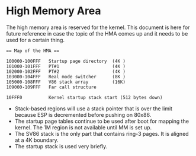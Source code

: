 # High Memory Area

The high memory area is reserved for the kernel. This document is here for future reference in case the topic of the HMA comes up and it needs to be used for a certain thing.

```
== Map of the HMA ==

100000-100FFF   Startup page directory  (4K )
101000-101FFF   PT#1                    (4K )
102000-102FFF   PT#2                    (4K )
103000-104FFF   Real mode switcher      (8K )
105000-108FFF   V86 stack array         (16K)
109000-109FFF   Far call structure

10FFF0          Kernel startup stack start (512 bytes down)
```

- Stack-based regions will use a stack pointer that is over the limit because ESP is decremented before pushing on 80x86.
- The startup page tables continue to be used after boot for mapping the kernel. The 1M region is not available until MM is set up.
- The SV86 stack is the only part that contains ring-3 pages. It is aligned at a 4K boundary.
- The startup stack is used very briefly.
